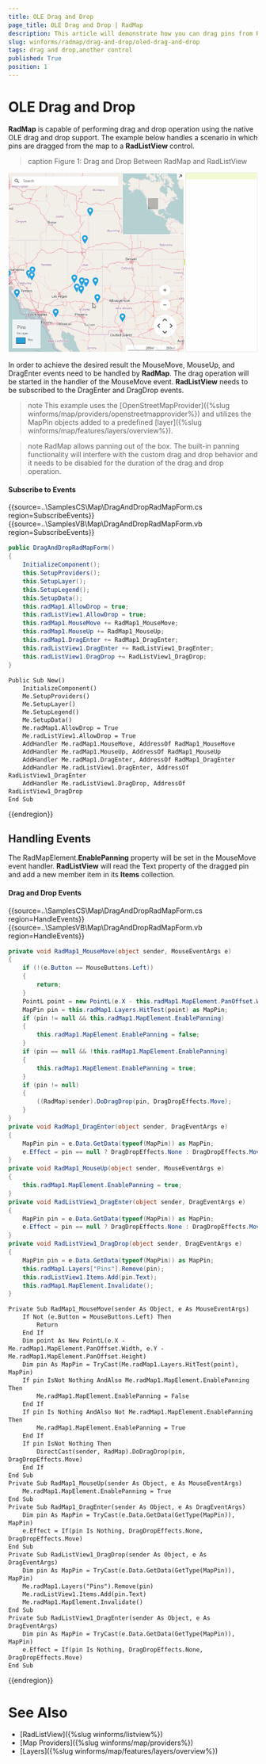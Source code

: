 ```yaml
---
title: OLE Drag and Drop
page_title: OLE Drag and Drop | RadMap
description: This article will demonstrate how you can drag pins from RadMap to a RadListView control.
slug: winforms/radmap/drag-and-drop/oled-drag-and-drop
tags: drag and drop,another control
published: True
position: 1
---
```


# OLE Drag and Drop

**RadMap** is capable of performing drag and drop operation using the native OLE drag and drop support. The example below handles a scenario in which pins are dragged from the map to a **RadListView** control.

>caption Figure 1: Drag and Drop Between RadMap and RadListView 

![radmap-drag-and-drop-ole-drag-and-drop 001](images/radmap-drag-and-drop-ole-drag-and-drop001.gif)

In order to achieve the desired result the MouseMove, MouseUp, and DragEnter events need to be handled by **RadMap**. The drag operation will be started in the handler of the MouseMove event. **RadListView** needs to be subscribed to the DragEnter and DragDrop events.

>note This example uses the [OpenStreetMapProvider]({%slug winforms/map/providers/openstreetmapprovider%}) and utilizes the MapPin objects added to a predefined [layer]({%slug winforms/map/features/layers/overview%}).

>note RadMap allows panning out of the box. The built-in panning functionality will interfere with the custom drag and drop behavior and it needs to be disabled for the duration of the drag and drop operation.

#### Subscribe to Events

{{source=..\SamplesCS\Map\DragAndDropRadMapForm.cs region=SubscribeEvents}} 
{{source=..\SamplesVB\Map\DragAndDropRadMapForm.vb region=SubscribeEvents}}
````C#
public DragAndDropRadMapForm()
{
    InitializeComponent();
    this.SetupProviders();
    this.SetupLayer();
    this.SetupLegend();
    this.SetupData();
    this.radMap1.AllowDrop = true;
    this.radListView1.AllowDrop = true;
    this.radMap1.MouseMove += RadMap1_MouseMove;
    this.radMap1.MouseUp += RadMap1_MouseUp;
    this.radMap1.DragEnter += RadMap1_DragEnter;
    this.radListView1.DragEnter += RadListView1_DragEnter;
    this.radListView1.DragDrop += RadListView1_DragDrop;
}

````
````VB.NET
Public Sub New()
    InitializeComponent()
    Me.SetupProviders()
    Me.SetupLayer()
    Me.SetupLegend()
    Me.SetupData()
    Me.radMap1.AllowDrop = True
    Me.radListView1.AllowDrop = True
    AddHandler Me.radMap1.MouseMove, AddressOf RadMap1_MouseMove
    AddHandler Me.radMap1.MouseUp, AddressOf RadMap1_MouseUp
    AddHandler Me.radMap1.DragEnter, AddressOf RadMap1_DragEnter
    AddHandler Me.radListView1.DragEnter, AddressOf RadListView1_DragEnter
    AddHandler Me.radListView1.DragDrop, AddressOf RadListView1_DragDrop
End Sub

````



{{endregion}}

## Handling Events

The RadMapElement.**EnablePanning** property will be set in the MouseMove event handler. **RadListView** will read the Text property of the dragged pin and add a new member item in its **Items** collection.

#### Drag and Drop Events

{{source=..\SamplesCS\Map\DragAndDropRadMapForm.cs region=HandleEvents}} 
{{source=..\SamplesVB\Map\DragAndDropRadMapForm.vb region=HandleEvents}}
````C#
private void RadMap1_MouseMove(object sender, MouseEventArgs e)
{
    if (!(e.Button == MouseButtons.Left))
    {
        return;
    }
    PointL point = new PointL(e.X - this.radMap1.MapElement.PanOffset.Width, e.Y - this.radMap1.MapElement.PanOffset.Height);
    MapPin pin = this.radMap1.Layers.HitTest(point) as MapPin;
    if (pin != null && this.radMap1.MapElement.EnablePanning)
    {
        this.radMap1.MapElement.EnablePanning = false;
    }
    if (pin == null && !this.radMap1.MapElement.EnablePanning)
    {
        this.radMap1.MapElement.EnablePanning = true;
    }
    if (pin != null)
    {
        ((RadMap)sender).DoDragDrop(pin, DragDropEffects.Move);
    }
}
private void RadMap1_DragEnter(object sender, DragEventArgs e)
{
    MapPin pin = e.Data.GetData(typeof(MapPin)) as MapPin;
    e.Effect = pin == null ? DragDropEffects.None : DragDropEffects.Move;
}
private void RadMap1_MouseUp(object sender, MouseEventArgs e)
{
    this.radMap1.MapElement.EnablePanning = true;
}
private void RadListView1_DragEnter(object sender, DragEventArgs e)
{
    MapPin pin = e.Data.GetData(typeof(MapPin)) as MapPin;
    e.Effect = pin == null ? DragDropEffects.None : DragDropEffects.Move;
}
private void RadListView1_DragDrop(object sender, DragEventArgs e)
{
    MapPin pin = e.Data.GetData(typeof(MapPin)) as MapPin;
    this.radMap1.Layers["Pins"].Remove(pin);
    this.radListView1.Items.Add(pin.Text);
    this.radMap1.MapElement.Invalidate();
}

````
````VB.NET
Private Sub RadMap1_MouseMove(sender As Object, e As MouseEventArgs)
    If Not (e.Button = MouseButtons.Left) Then
        Return
    End If
    Dim point As New PointL(e.X - Me.radMap1.MapElement.PanOffset.Width, e.Y - Me.radMap1.MapElement.PanOffset.Height)
    Dim pin As MapPin = TryCast(Me.radMap1.Layers.HitTest(point), MapPin)
    If pin IsNot Nothing AndAlso Me.radMap1.MapElement.EnablePanning Then
        Me.radMap1.MapElement.EnablePanning = False
    End If
    If pin Is Nothing AndAlso Not Me.radMap1.MapElement.EnablePanning Then
        Me.radMap1.MapElement.EnablePanning = True
    End If
    If pin IsNot Nothing Then
        DirectCast(sender, RadMap).DoDragDrop(pin, DragDropEffects.Move)
    End If
End Sub
Private Sub RadMap1_MouseUp(sender As Object, e As MouseEventArgs)
    Me.radMap1.MapElement.EnablePanning = True
End Sub
Private Sub RadMap1_DragEnter(sender As Object, e As DragEventArgs)
    Dim pin As MapPin = TryCast(e.Data.GetData(GetType(MapPin)), MapPin)
    e.Effect = If(pin Is Nothing, DragDropEffects.None, DragDropEffects.Move)
End Sub
Private Sub RadListView1_DragDrop(sender As Object, e As DragEventArgs)
    Dim pin As MapPin = TryCast(e.Data.GetData(GetType(MapPin)), MapPin)
    Me.radMap1.Layers("Pins").Remove(pin)
    Me.radListView1.Items.Add(pin.Text)
    Me.radMap1.MapElement.Invalidate()
End Sub
Private Sub RadListView1_DragEnter(sender As Object, e As DragEventArgs)
    Dim pin As MapPin = TryCast(e.Data.GetData(GetType(MapPin)), MapPin)
    e.Effect = If(pin Is Nothing, DragDropEffects.None, DragDropEffects.Move)
End Sub

````



{{endregion}}

# See Also

* [RadListView]({%slug winforms/listview%})
* [Map Providers]({%slug winforms/map/providers%})
* [Layers]({%slug winforms/map/features/layers/overview%})